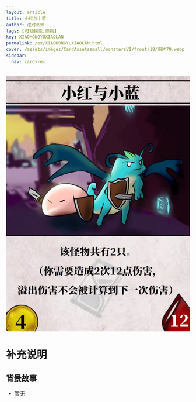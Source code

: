 ```yaml
---
layout: article
title: 小红与小蓝
author: 逆时巫师
tags: [VI级探索,怪物]
key: XIAOHONGYUXIAOLAN
permalink: /ex/XIAOHONGYUXIAOLAN.html
cover: /assets/images/CardAssetssmall/monstersVI/front/18/图片79.webp
sidebar:
  nav: cards-ex
---
```

![](/assets/images/CardAssets/monstersVI/front/18/图片79.webp)

# 补充说明



## 背景故事
* 暂无